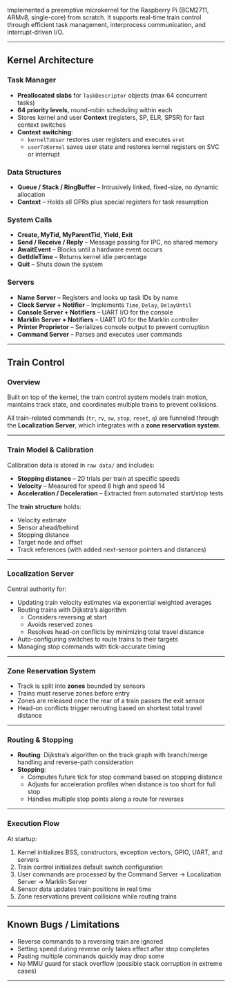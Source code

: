 Implemented a preemptive microkernel for the Raspberry Pi (BCM2711, ARMv8, single-core) from scratch. It supports real-time train control through efficient task management, interprocess communication, and interrupt-driven I/O.

---

## Kernel Architecture

### Task Manager
- **Preallocated slabs** for `TaskDescriptor` objects (max 64 concurrent tasks)
- **64 priority levels**, round-robin scheduling within each
- Stores kernel and user **Context** (registers, SP, ELR, SPSR) for fast context switches
- **Context switching**:
  - `kernelToUser` restores user registers and executes `eret`
  - `userToKernel` saves user state and restores kernel registers on SVC or interrupt

### Data Structures
- **Queue / Stack / RingBuffer** – Intrusively linked, fixed-size, no dynamic allocation
- **Context** – Holds all GPRs plus special registers for task resumption

### System Calls
- **Create, MyTid, MyParentTid, Yield, Exit**
- **Send / Receive / Reply** – Message passing for IPC, no shared memory
- **AwaitEvent** – Blocks until a hardware event occurs
- **GetIdleTime** – Returns kernel idle percentage
- **Quit** – Shuts down the system

### Servers
- **Name Server** – Registers and looks up task IDs by name
- **Clock Server + Notifier** – Implements `Time`, `Delay`, `DelayUntil`
- **Console Server + Notifiers** – UART I/O for the console
- **Marklin Server + Notifiers** – UART I/O for the Marklin controller
- **Printer Proprietor** – Serializes console output to prevent corruption
- **Command Server** – Parses and executes user commands

---

## Train Control

### Overview
Built on top of the kernel, the train control system models train motion, maintains track state, and coordinates multiple trains to prevent collisions.  

All train-related commands (`tr`, `rv`, `sw`, `stop`, `reset`, `q`) are funneled through the **Localization Server**, which integrates with a **zone reservation system**.

---

### Train Model & Calibration

Calibration data is stored in `raw data/` and includes:
- **Stopping distance** – 20 trials per train at specific speeds
- **Velocity** – Measured for speed 8 high and speed 14
- **Acceleration / Deceleration** – Extracted from automated start/stop tests

The **train structure** holds:
- Velocity estimate
- Sensor ahead/behind
- Stopping distance
- Target node and offset
- Track references (with added next-sensor pointers and distances)

---

### Localization Server

Central authority for:
- Updating train velocity estimates via exponential weighted averages
- Routing trains with Dijkstra’s algorithm
  - Considers reversing at start
  - Avoids reserved zones
  - Resolves head-on conflicts by minimizing total travel distance
- Auto-configuring switches to route trains to their targets
- Managing stop commands with tick-accurate timing

---

### Zone Reservation System

- Track is split into **zones** bounded by sensors
- Trains must reserve zones before entry
- Zones are released once the rear of a train passes the exit sensor
- Head-on conflicts trigger rerouting based on shortest total travel distance

---

### Routing & Stopping

- **Routing**: Dijkstra’s algorithm on the track graph with branch/merge handling and reverse-path consideration
- **Stopping**:
  - Computes future tick for stop command based on stopping distance
  - Adjusts for acceleration profiles when distance is too short for full stop
  - Handles multiple stop points along a route for reverses

---

### Execution Flow

At startup:
1. Kernel initializes BSS, constructors, exception vectors, GPIO, UART, and servers
2. Train control initializes default switch configuration
3. User commands are processed by the Command Server → Localization Server → Marklin Server
4. Sensor data updates train positions in real time
5. Zone reservations prevent collisions while routing trains

---

## Known Bugs / Limitations
- Reverse commands to a reversing train are ignored
- Setting speed during reverse only takes effect after stop completes
- Pasting multiple commands quickly may drop some
- No MMU guard for stack overflow (possible stack corruption in extreme cases)

---
